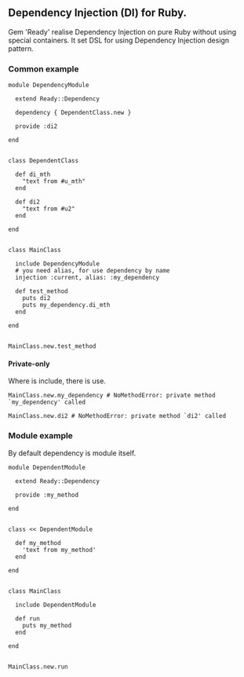 
Dependency Injection (DI) for Ruby.
-----------------------------------

Gem 'Ready' realise Dependency Injection on pure Ruby without using special containers. It set DSL for using Dependency Injection design pattern.



### Common example


    module DependencyModule

      extend Ready::Dependency

      dependency { DependentClass.new }

      provide :di2

    end


    class DependentClass

      def di_mth
        "text from #u_mth"
      end

      def di2
        "text from #u2"
      end

    end


    class MainClass

      include DependencyModule
      # you need alias, for use dependency by name
      injection :current, alias: :my_dependency

      def test_method
        puts di2
        puts my_dependency.di_mth
      end

    end


    MainClass.new.test_method



#### Private-only

Where is include, there is use.


``MainClass.new.my_dependency # NoMethodError: private method `my_dependency' called``

``MainClass.new.di2 # NoMethodError: private method `di2' called``






### Module example

By default dependency is module itself.


    module DependentModule

      extend Ready::Dependency

      provide :my_method

    end


    class << DependentModule

      def my_method
        'text from my_method'
      end

    end


    class MainClass

      include DependentModule

      def run
        puts my_method
      end

    end


    MainClass.new.run

